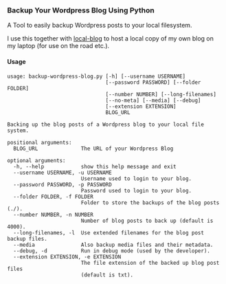 
### Backup Your Wordpress Blog Using Python

A Tool to easily backup Wordpress posts to your local filesystem.

I use this together with [local-blog](https://github.com/pklaus/local-blog)
to host a local copy of my own blog on my laptop (for use on the road etc.).

#### Usage

    usage: backup-wordpress-blog.py [-h] [--username USERNAME]
                                    [--password PASSWORD] [--folder FOLDER]
                                    [--number NUMBER] [--long-filenames]
                                    [--no-meta] [--media] [--debug]
                                    [--extension EXTENSION]
                                    BLOG_URL
    
    Backing up the blog posts of a Wordpress blog to your local file system.
    
    positional arguments:
      BLOG_URL              The URL of your Wordpress Blog
    
    optional arguments:
      -h, --help            show this help message and exit
      --username USERNAME, -u USERNAME
                            Username used to login to your blog.
      --password PASSWORD, -p PASSWORD
                            Password used to login to your blog.
      --folder FOLDER, -f FOLDER
                            Folder to store the backups of the blog posts (./).
      --number NUMBER, -n NUMBER
                            Number of blog posts to back up (default is 4000).
      --long-filenames, -l  Use extended filenames for the blog post backup files.
      --media               Also backup media files and their metadata.
      --debug, -d           Run in debug mode (used by the developer).
      --extension EXTENSION, -e EXTENSION
                            The file extension of the backed up blog post files
                            (default is txt).
